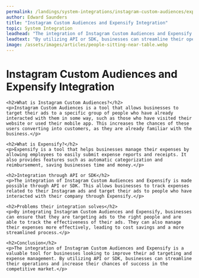 ```yaml
---
permalink: /landings/system-integrations/instagram-custom-audiences/expensify
author: Edward Saunders
title: "Instagram Custom Audiences and Expensify Integration"
topic: System Integration
leadhead: "The integration of Instagram Custom Audiences and Expensify is a valuable tool for businesses looking to improve their ad targeting and expense management"
leadtext: "By utilizing API or SDK, businesses can streamline their operations and increase their chances of success in the competitive market."
image: /assets/images/articles/people-sitting-near-table.webp
---
```

<div class="arttext">
	<h1>Instagram Custom Audiences and Expensify Integration</h1>

	<h2>What is Instagram Custom Audiences?</h2>
	<p>Instagram Custom Audiences is a tool that allows businesses to target their ads to a specific group of people who have already interacted with them in some way, such as those who have visited their website or used their mobile app. This increases the chances of these users converting into customers, as they are already familiar with the business.</p>

	<h2>What is Expensify?</h2>
	<p>Expensify is a tool that helps businesses manage their expenses by allowing employees to easily submit expense reports and receipts. It also provides features such as automatic categorization and reimbursement, saving businesses time and money.</p>

	<h2>Integration through API or SDK</h2>
	<p>The integration of Instagram Custom Audiences and Expensify is made possible through API or SDK. This allows businesses to track expenses related to their Instagram ads and target their ads to people who have interacted with their company through Expensify.</p>

	<h2>Problems their integration solves</h2>
	<p>By integrating Instagram Custom Audiences and Expensify, businesses can ensure that they are targeting ads to the right people and are able to track the effectiveness of their ads. They can also manage their expenses more effectively, leading to cost savings and a more streamlined process.</p>

	<h2>Conclusion</h2>
	<p>The integration of Instagram Custom Audiences and Expensify is a valuable tool for businesses looking to improve their ad targeting and expense management. By utilizing API or SDK, businesses can streamline their operations and increase their chances of success in the competitive market.</p>

</div>